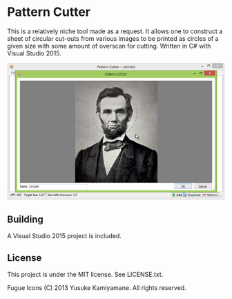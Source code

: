 # Pattern Cutter
This is a relatively niche tool made as a request.
It allows one to construct a sheet of circular cut-outs from various images
to be printed as circles of a given size with some amount of overscan for cutting.
Written in C# with Visual Studio 2015.

![Screenshot](https://raw.githubusercontent.com/alexbock/pattern-cutter/master/misc/pe_scr.png)

## Building
A Visual Studio 2015 project is included.

## License
This project is under the MIT license. See LICENSE.txt.

Fugue Icons (C) 2013 Yusuke Kamiyamane. All rights reserved.
